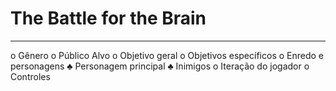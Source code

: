 # The Battle for the Brain
-----------------------------------------------------------------------------------------------------------------------------------------
o	Gênero
o	Público Alvo
o	Objetivo geral
o	Objetivos específicos
o	Enredo e personagens
♣	Personagem principal
♣	Inimigos
o	Iteração do jogador
o	Controles
